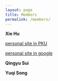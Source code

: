 ```yaml
---
layout: page
title: Members
permalink: /members/
---
```

**Xie Hu**

<a href="https://www.ues.pku.edu.cn/szdw/qbjs/h/355860.htm" target="_blank">personal site in PKU</a>

<a href="https://sites.google.com/site/xiehusar/" target="_blank">personal site in google</a>

**Qingyu Sui**

**Yuqi Song**